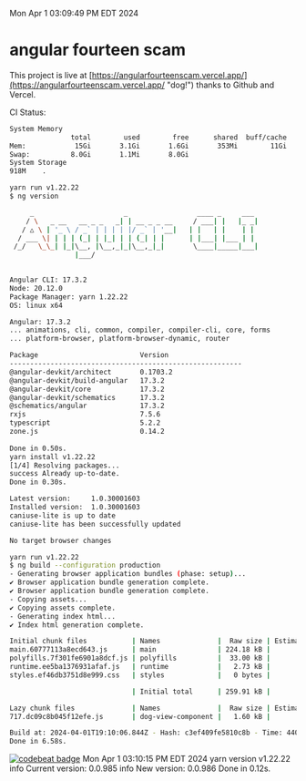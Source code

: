Mon Apr  1 03:09:49 PM EDT 2024

# angular fourteen scam


This project is live at [https://angularfourteenscam.vercel.app/](https://angularfourteenscam.vercel.app/ "dog!") thanks to Github and Vercel.

CI Status: 

```bash
System Memory
               total        used        free      shared  buff/cache   available
Mem:            15Gi       3.1Gi       1.6Gi       353Mi        11Gi        12Gi
Swap:          8.0Gi       1.1Mi       8.0Gi
System Storage
918M	.
```
```bash
yarn run v1.22.22
$ ng version

     _                      _                 ____ _     ___
    / \   _ __   __ _ _   _| | __ _ _ __     / ___| |   |_ _|
   / △ \ | '_ \ / _` | | | | |/ _` | '__|   | |   | |    | |
  / ___ \| | | | (_| | |_| | | (_| | |      | |___| |___ | |
 /_/   \_\_| |_|\__, |\__,_|_|\__,_|_|       \____|_____|___|
                |___/
    

Angular CLI: 17.3.2
Node: 20.12.0
Package Manager: yarn 1.22.22
OS: linux x64

Angular: 17.3.2
... animations, cli, common, compiler, compiler-cli, core, forms
... platform-browser, platform-browser-dynamic, router

Package                         Version
---------------------------------------------------------
@angular-devkit/architect       0.1703.2
@angular-devkit/build-angular   17.3.2
@angular-devkit/core            17.3.2
@angular-devkit/schematics      17.3.2
@schematics/angular             17.3.2
rxjs                            7.5.6
typescript                      5.2.2
zone.js                         0.14.2
    
Done in 0.50s.
yarn install v1.22.22
[1/4] Resolving packages...
success Already up-to-date.
Done in 0.30s.
```
```bash
Latest version:     1.0.30001603
Installed version:  1.0.30001603
caniuse-lite is up to date
caniuse-lite has been successfully updated

No target browser changes
```
```bash
yarn run v1.22.22
$ ng build --configuration production
- Generating browser application bundles (phase: setup)...
✔ Browser application bundle generation complete.
✔ Browser application bundle generation complete.
- Copying assets...
✔ Copying assets complete.
- Generating index html...
✔ Index html generation complete.

Initial chunk files           | Names              |  Raw size | Estimated transfer size
main.60777113a8ecd643.js      | main               | 224.18 kB |                60.59 kB
polyfills.7f301fe6901a8dcf.js | polyfills          |  33.00 kB |                10.64 kB
runtime.ee5ba1376931afaf.js   | runtime            |   2.73 kB |                 1.27 kB
styles.ef46db3751d8e999.css   | styles             |   0 bytes |                       -

                              | Initial total      | 259.91 kB |                72.50 kB

Lazy chunk files              | Names              |  Raw size | Estimated transfer size
717.dc09c8b045f12efe.js       | dog-view-component |   1.60 kB |               802 bytes

Build at: 2024-04-01T19:10:06.844Z - Hash: c3ef409fe5810c8b - Time: 4400ms
Done in 6.58s.
```
[![codebeat badge](https://codebeat.co/badges/8cb3c84a-d002-4f78-98dd-3540260c751a)](https://codebeat.co/projects/github-com-kfedora-angularfourteenscam-master)
Mon Apr  1 03:10:15 PM EDT 2024
yarn version v1.22.22
info Current version: 0.0.985
info New version: 0.0.986
Done in 0.12s.
